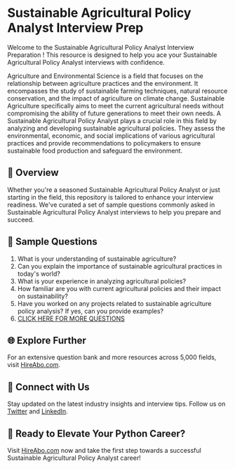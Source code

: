 # Sustainable Agricultural Policy Analyst Interview Prep

Welcome to the Sustainable Agricultural Policy Analyst Interview Preparation ! This resource is designed to help you ace your Sustainable Agricultural Policy Analyst interviews with confidence.

Agriculture and Environmental Science is a field that focuses on the relationship between agriculture practices and the environment. It encompasses the study of sustainable farming techniques, natural resource conservation, and the impact of agriculture on climate change. Sustainable Agriculture specifically aims to meet the current agricultural needs without compromising the ability of future generations to meet their own needs. A Sustainable Agricultural Policy Analyst plays a crucial role in this field by analyzing and developing sustainable agricultural policies. They assess the environmental, economic, and social implications of various agricultural practices and provide recommendations to policymakers to ensure sustainable food production and safeguard the environment.

## 🚀 Overview

Whether you're a seasoned Sustainable Agricultural Policy Analyst or just starting in the field, this repository is tailored to enhance your interview readiness. We've curated a set of sample questions commonly asked in Sustainable Agricultural Policy Analyst interviews to help you prepare and succeed.

## 📝 Sample Questions

1. What is your understanding of sustainable agriculture?
2. Can you explain the importance of sustainable agricultural practices in today's world?
3. What is your experience in analyzing agricultural policies?
4. How familiar are you with current agricultural policies and their impact on sustainability?
5. Have you worked on any projects related to sustainable agriculture policy analysis? If yes, can you provide examples?
6. [CLICK HERE FOR MORE QUESTIONS](https://hireabo.com/job/10_4_18/Sustainable%20Agricultural%20Policy%20Analyst)

## 🌐 Explore Further

For an extensive question bank and more resources across 5,000 fields, visit [HireAbo.com](https://www.hireabo.com).

## 📱 Connect with Us

Stay updated on the latest industry insights and interview tips. Follow us on [Twitter](https://twitter.com/hireabo) and [LinkedIn](https://www.linkedin.com/in/hire-abo-3609972a8/).

## 🚀 Ready to Elevate Your Python Career?

Visit [HireAbo.com](https://www.hireabo.com) now and take the first step towards a successful Sustainable Agricultural Policy Analyst career!